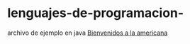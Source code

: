 # lenguajes-de-programacion-

archivo de ejemplo en java
[Bienvenidos a la americana](https://americana.edu.co/portal/)

